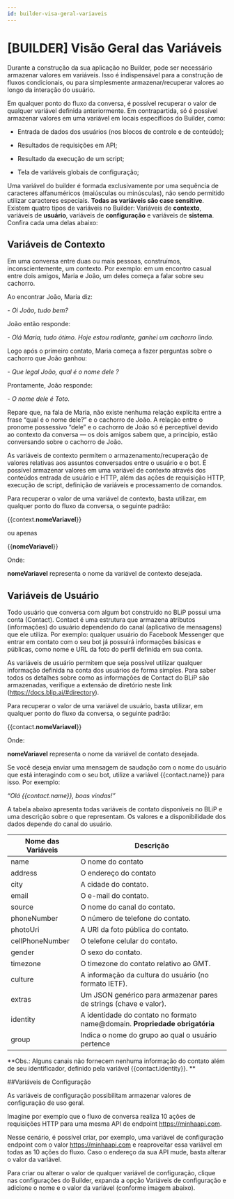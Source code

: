 ```yaml
---
id: builder-visa-geral-variaveis
---
```

# [BUILDER] Visão Geral das Variáveis

  

Durante a construção da sua aplicação no Builder, pode ser necessário armazenar valores em variáveis. Isso é indispensável para a construção de fluxos condicionais, ou para simplesmente armazenar/recuperar valores ao longo da interação do usuário.

  

Em qualquer ponto do fluxo da conversa, é possível recuperar o valor de qualquer variável definida anteriormente. Em contrapartida, só é possível armazenar valores em uma variável em locais específicos do Builder, como:

  

* Entrada de dados dos usuários (nos blocos de controle e de conteúdo);

* Resultados de requisições em API;

* Resultado da execução de um script;

* Tela de variáveis globais de configuração;

  

Uma variável do builder é formada exclusivamente por uma sequência de caracteres alfanuméricos (maiúsculas ou minúsculas), não sendo permitido utilizar caracteres especiais. **Todas as variáveis são case sensitive**. Existem quatro tipos de variáveis no Builder: Variáveis de **contexto**, variáveis de **usuário**, variáveis de **configuração** e variáveis de **sistema**. Confira cada uma delas abaixo:

  

## Variáveis de Contexto

  

Em uma conversa entre duas ou mais pessoas, construímos, inconscientemente, um contexto. Por exemplo: em um encontro casual entre dois amigos, Maria e João, um deles começa a falar sobre seu cachorro.

  

Ao encontrar João, Maria diz:

*- Oi João, tudo bem?*

  

João então responde:

*- Olá Maria, tudo ótimo. Hoje estou radiante, ganhei um cachorro lindo.*

  

Logo após o primeiro contato, Maria começa a fazer perguntas sobre o cachorro que João ganhou:

*- Que legal João, qual é o nome dele ?*

  

Prontamente, João responde:

*- O nome dele é Toto.*

  

Repare que, na fala de Maria, não existe nenhuma relação explícita entre a frase “qual é o nome dele?” e o cachorro de João. A relação entre o pronome possessivo “dele” e o cachorro de João só é perceptível devido ao contexto da conversa — os dois amigos sabem que, a princípio, estão conversando sobre o cachorro de João.

  

As variáveis de contexto permitem o armazenamento/recuperação de valores relativas aos assuntos conversados entre o usuário e o bot. É possível armazenar valores em uma variável de contexto através dos conteúdos entrada de usuário e HTTP, além das ações de requisição HTTP, execução de script, definição de variáveis e processamento de comandos.

  

Para recuperar o valor de uma variável de contexto, basta utilizar, em qualquer ponto do fluxo da conversa, o seguinte padrão:

  

{{context.**nomeVariavel**}}

  

ou apenas

  

{{**nomeVariavel**}}

  

Onde:

  

**nomeVariavel** representa o nome da variável de contexto desejada.

  

## Variáveis de Usuário

Todo usuário que conversa com algum bot construído no BLiP possui uma conta (Contact). Contact é uma estrutura que armazena atributos (informações) do usuário dependendo do canal (aplicativo de mensagens) que ele utiliza. Por exemplo: qualquer usuário do Facebook Messenger que entrar em contato com o seu bot já possuirá informações básicas e públicas, como nome e URL da foto do perfil definida em sua conta.

  

As variáveis de usuário permitem que seja possível utilizar qualquer informação definida na conta dos usuários de forma simples. Para saber todos os detalhes sobre como as informações de Contact do BLiP são armazenadas, verifique a extensão de diretório neste link (https://docs.blip.ai/#directory).

  

Para recuperar o valor de uma variável de usuário, basta utilizar, em qualquer ponto do fluxo da conversa, o seguinte padrão:

  

{{contact.**nomeVariavel**}}

  

Onde:

  

**nomeVariavel** representa o nome da variável de contato desejada.

  

Se você deseja enviar uma mensagem de saudação com o nome do usuário que está interagindo com o seu bot, utilize a variável {{contact.name}} para isso. Por exemplo:

  

*“Olá {{contact.name}}, boas vindas!”*

  

A tabela abaixo apresenta todas variáveis de contato disponíveis no BLiP e uma descrição sobre o que representam. Os valores e a disponibilidade dos dados depende do canal do usuário.

  

|Nome das Variáveis |Descrição  |
|--|--|
| name |O nome do contato  |
| address | O endereço do contato |
| city | A cidade do contato. |
| email | O e-mail do contato. |
| source | O nome do canal do contato. |
| phoneNumber | O número de telefone do contato. |
| photoUri | A URI da foto pública do contato. |
| cellPhoneNumber | O telefone celular do contato. |
| gender | O sexo do contato. |
| timezone | O timezone do contato relativo ao GMT. |
| culture | A informação da cultura do usuário (no formato IETF). |
| extras | Um JSON genérico para armazenar pares de strings (chave e valor). |
| identity | A identidade do contato no formato name@domain. **Propriedade obrigatória** |
| group | Indica o nome do grupo ao qual o usuário pertence |

**Obs.: Alguns canais não fornecem nenhuma informação do contato além de seu identificador, definido pela variável {{contact.identity}}. **

##Variáveis de Configuração

As variáveis de configuração possibilitam armazenar valores de configuração de uso geral.

Imagine por exemplo que o fluxo de conversa realiza 10 ações de requisições HTTP para uma mesma API de endpoint https://minhaapi.com.

Nesse cenário, é possível criar, por exemplo, uma variável de configuração endpoint com o valor https://minhaapi.com e reaproveitar essa variável em todas as 10 ações do fluxo. Caso o endereço da sua API mude, basta alterar o valor da variável.

Para criar ou alterar o valor de qualquer variável de configuração, clique nas configurações do Builder, expanda a opção Variáveis de configuração e adicione o nome e o valor da variável (conforme imagem abaixo).